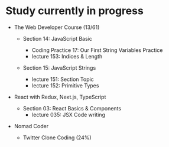 # Study currently in progress

  - The Web Developer Course (13/61)
    - Section 14: JavaScript Basic
      - Coding Practice 17: Our First String Variables Practice
      - lecture 153: Indices & Length

    - Section 15: JavaScript Strings
      - lecture 151: Section Topic
      - lecture 152: Primitive Types
      
  - React with Redux, Next.js, TypeScript
    - Section 03: React Basics & Components
      - lecture 035: JSX Code writing

  - Nomad Coder
    - Twitter Clone Coding (24%)
